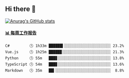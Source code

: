 ## Hi there 👋

[![Anurag's GitHub stats](https://github-readme-stats-orilights.vercel.app/api?username=orilights)](https://github.com/anuraghazra/github-readme-stats)

<!--
**OriLight152/OriLight152** is a ✨ _special_ ✨ repository because its `README.md` (this file) appears on your GitHub profile.

Here are some ideas to get you started:

- 🔭 I’m currently working on ...
- 🌱 I’m currently learning ...
- 👯 I’m looking to collaborate on ...
- 🤔 I’m looking for help with ...
- 💬 Ask me about ...
- 📫 How to reach me: ...
- 😄 Pronouns: ...
- ⚡ Fun fact: ...
-->

<!-- waka-box start -->
#### <a href="https://gist.github.com/92c8d5b388768c10efcba86e82b7c4fb" target="_blank">📊 每周工作报告</a>
```text
C#         🕓 1h33m ██████▍░░░░░░░░░░░░░░░░░░░░░ 23.2%
Vue.js     🕓 1h25m █████▉░░░░░░░░░░░░░░░░░░░░░░ 21.3%
Python     🕓 55m   ███▊░░░░░░░░░░░░░░░░░░░░░░░░ 13.8%
TypeScript 🕓 54m   ███▊░░░░░░░░░░░░░░░░░░░░░░░░ 13.6%
Markdown   🕓 35m   ██▍░░░░░░░░░░░░░░░░░░░░░░░░░  8.8%
```
<!-- Powered by https://github.com/journey-ad/waka-box-go . -->
<!-- waka-box end -->
